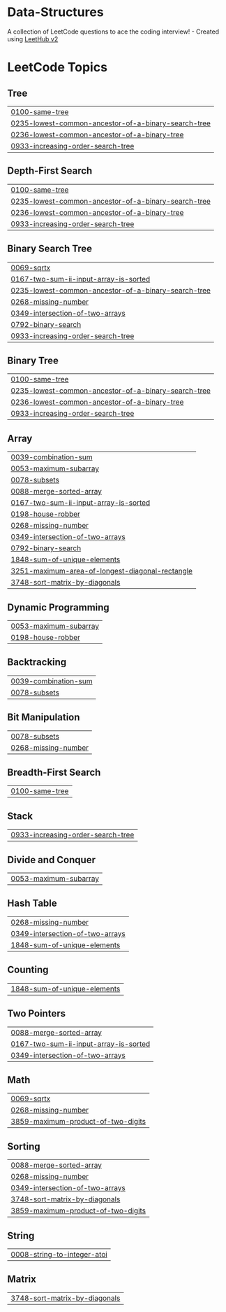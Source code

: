 # Data-Structures
A collection of LeetCode questions to ace the coding interview! - Created using [LeetHub v2](https://github.com/arunbhardwaj/LeetHub-2.0)

<!---LeetCode Topics Start-->
# LeetCode Topics
## Tree
|  |
| ------- |
| [0100-same-tree](https://github.com/Aravinthan-creator/Data-Structures/tree/master/0100-same-tree) |
| [0235-lowest-common-ancestor-of-a-binary-search-tree](https://github.com/Aravinthan-creator/Data-Structures/tree/master/0235-lowest-common-ancestor-of-a-binary-search-tree) |
| [0236-lowest-common-ancestor-of-a-binary-tree](https://github.com/Aravinthan-creator/Data-Structures/tree/master/0236-lowest-common-ancestor-of-a-binary-tree) |
| [0933-increasing-order-search-tree](https://github.com/Aravinthan-creator/Data-Structures/tree/master/0933-increasing-order-search-tree) |
## Depth-First Search
|  |
| ------- |
| [0100-same-tree](https://github.com/Aravinthan-creator/Data-Structures/tree/master/0100-same-tree) |
| [0235-lowest-common-ancestor-of-a-binary-search-tree](https://github.com/Aravinthan-creator/Data-Structures/tree/master/0235-lowest-common-ancestor-of-a-binary-search-tree) |
| [0236-lowest-common-ancestor-of-a-binary-tree](https://github.com/Aravinthan-creator/Data-Structures/tree/master/0236-lowest-common-ancestor-of-a-binary-tree) |
| [0933-increasing-order-search-tree](https://github.com/Aravinthan-creator/Data-Structures/tree/master/0933-increasing-order-search-tree) |
## Binary Search Tree
|  |
| ------- |
| [0069-sqrtx](https://github.com/Aravinthan-creator/Data-Structures/tree/master/0069-sqrtx) |
| [0167-two-sum-ii-input-array-is-sorted](https://github.com/Aravinthan-creator/Data-Structures/tree/master/0167-two-sum-ii-input-array-is-sorted) |
| [0235-lowest-common-ancestor-of-a-binary-search-tree](https://github.com/Aravinthan-creator/Data-Structures/tree/master/0235-lowest-common-ancestor-of-a-binary-search-tree) |
| [0268-missing-number](https://github.com/Aravinthan-creator/Data-Structures/tree/master/0268-missing-number) |
| [0349-intersection-of-two-arrays](https://github.com/Aravinthan-creator/Data-Structures/tree/master/0349-intersection-of-two-arrays) |
| [0792-binary-search](https://github.com/Aravinthan-creator/Data-Structures/tree/master/0792-binary-search) |
| [0933-increasing-order-search-tree](https://github.com/Aravinthan-creator/Data-Structures/tree/master/0933-increasing-order-search-tree) |
## Binary Tree
|  |
| ------- |
| [0100-same-tree](https://github.com/Aravinthan-creator/Data-Structures/tree/master/0100-same-tree) |
| [0235-lowest-common-ancestor-of-a-binary-search-tree](https://github.com/Aravinthan-creator/Data-Structures/tree/master/0235-lowest-common-ancestor-of-a-binary-search-tree) |
| [0236-lowest-common-ancestor-of-a-binary-tree](https://github.com/Aravinthan-creator/Data-Structures/tree/master/0236-lowest-common-ancestor-of-a-binary-tree) |
| [0933-increasing-order-search-tree](https://github.com/Aravinthan-creator/Data-Structures/tree/master/0933-increasing-order-search-tree) |
## Array
|  |
| ------- |
| [0039-combination-sum](https://github.com/Aravinthan-creator/Data-Structures/tree/master/0039-combination-sum) |
| [0053-maximum-subarray](https://github.com/Aravinthan-creator/Data-Structures/tree/master/0053-maximum-subarray) |
| [0078-subsets](https://github.com/Aravinthan-creator/Data-Structures/tree/master/0078-subsets) |
| [0088-merge-sorted-array](https://github.com/Aravinthan-creator/Data-Structures/tree/master/0088-merge-sorted-array) |
| [0167-two-sum-ii-input-array-is-sorted](https://github.com/Aravinthan-creator/Data-Structures/tree/master/0167-two-sum-ii-input-array-is-sorted) |
| [0198-house-robber](https://github.com/Aravinthan-creator/Data-Structures/tree/master/0198-house-robber) |
| [0268-missing-number](https://github.com/Aravinthan-creator/Data-Structures/tree/master/0268-missing-number) |
| [0349-intersection-of-two-arrays](https://github.com/Aravinthan-creator/Data-Structures/tree/master/0349-intersection-of-two-arrays) |
| [0792-binary-search](https://github.com/Aravinthan-creator/Data-Structures/tree/master/0792-binary-search) |
| [1848-sum-of-unique-elements](https://github.com/Aravinthan-creator/Data-Structures/tree/master/1848-sum-of-unique-elements) |
| [3251-maximum-area-of-longest-diagonal-rectangle](https://github.com/Aravinthan-creator/Data-Structures/tree/master/3251-maximum-area-of-longest-diagonal-rectangle) |
| [3748-sort-matrix-by-diagonals](https://github.com/Aravinthan-creator/Data-Structures/tree/master/3748-sort-matrix-by-diagonals) |
## Dynamic Programming
|  |
| ------- |
| [0053-maximum-subarray](https://github.com/Aravinthan-creator/Data-Structures/tree/master/0053-maximum-subarray) |
| [0198-house-robber](https://github.com/Aravinthan-creator/Data-Structures/tree/master/0198-house-robber) |
## Backtracking
|  |
| ------- |
| [0039-combination-sum](https://github.com/Aravinthan-creator/Data-Structures/tree/master/0039-combination-sum) |
| [0078-subsets](https://github.com/Aravinthan-creator/Data-Structures/tree/master/0078-subsets) |
## Bit Manipulation
|  |
| ------- |
| [0078-subsets](https://github.com/Aravinthan-creator/Data-Structures/tree/master/0078-subsets) |
| [0268-missing-number](https://github.com/Aravinthan-creator/Data-Structures/tree/master/0268-missing-number) |
## Breadth-First Search
|  |
| ------- |
| [0100-same-tree](https://github.com/Aravinthan-creator/Data-Structures/tree/master/0100-same-tree) |
## Stack
|  |
| ------- |
| [0933-increasing-order-search-tree](https://github.com/Aravinthan-creator/Data-Structures/tree/master/0933-increasing-order-search-tree) |
## Divide and Conquer
|  |
| ------- |
| [0053-maximum-subarray](https://github.com/Aravinthan-creator/Data-Structures/tree/master/0053-maximum-subarray) |
## Hash Table
|  |
| ------- |
| [0268-missing-number](https://github.com/Aravinthan-creator/Data-Structures/tree/master/0268-missing-number) |
| [0349-intersection-of-two-arrays](https://github.com/Aravinthan-creator/Data-Structures/tree/master/0349-intersection-of-two-arrays) |
| [1848-sum-of-unique-elements](https://github.com/Aravinthan-creator/Data-Structures/tree/master/1848-sum-of-unique-elements) |
## Counting
|  |
| ------- |
| [1848-sum-of-unique-elements](https://github.com/Aravinthan-creator/Data-Structures/tree/master/1848-sum-of-unique-elements) |
## Two Pointers
|  |
| ------- |
| [0088-merge-sorted-array](https://github.com/Aravinthan-creator/Data-Structures/tree/master/0088-merge-sorted-array) |
| [0167-two-sum-ii-input-array-is-sorted](https://github.com/Aravinthan-creator/Data-Structures/tree/master/0167-two-sum-ii-input-array-is-sorted) |
| [0349-intersection-of-two-arrays](https://github.com/Aravinthan-creator/Data-Structures/tree/master/0349-intersection-of-two-arrays) |
## Math
|  |
| ------- |
| [0069-sqrtx](https://github.com/Aravinthan-creator/Data-Structures/tree/master/0069-sqrtx) |
| [0268-missing-number](https://github.com/Aravinthan-creator/Data-Structures/tree/master/0268-missing-number) |
| [3859-maximum-product-of-two-digits](https://github.com/Aravinthan-creator/Data-Structures/tree/master/3859-maximum-product-of-two-digits) |
## Sorting
|  |
| ------- |
| [0088-merge-sorted-array](https://github.com/Aravinthan-creator/Data-Structures/tree/master/0088-merge-sorted-array) |
| [0268-missing-number](https://github.com/Aravinthan-creator/Data-Structures/tree/master/0268-missing-number) |
| [0349-intersection-of-two-arrays](https://github.com/Aravinthan-creator/Data-Structures/tree/master/0349-intersection-of-two-arrays) |
| [3748-sort-matrix-by-diagonals](https://github.com/Aravinthan-creator/Data-Structures/tree/master/3748-sort-matrix-by-diagonals) |
| [3859-maximum-product-of-two-digits](https://github.com/Aravinthan-creator/Data-Structures/tree/master/3859-maximum-product-of-two-digits) |
## String
|  |
| ------- |
| [0008-string-to-integer-atoi](https://github.com/Aravinthan-creator/Data-Structures/tree/master/0008-string-to-integer-atoi) |
## Matrix
|  |
| ------- |
| [3748-sort-matrix-by-diagonals](https://github.com/Aravinthan-creator/Data-Structures/tree/master/3748-sort-matrix-by-diagonals) |
<!---LeetCode Topics End-->